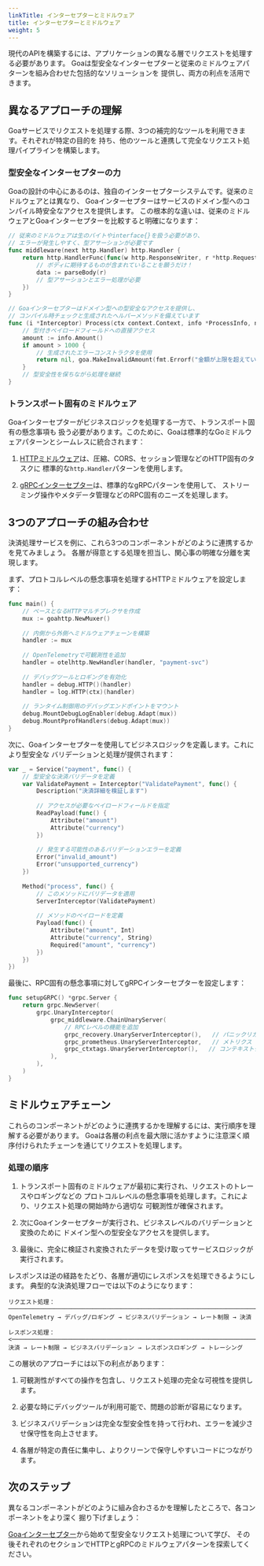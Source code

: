 ```yaml
---
linkTitle: インターセプターとミドルウェア
title: インターセプターとミドルウェア
weight: 5
---
```


現代のAPIを構築するには、アプリケーションの異なる層でリクエストを処理する必要があります。
Goaは型安全なインターセプターと従来のミドルウェアパターンを組み合わせた包括的なソリューションを
提供し、両方の利点を活用できます。

## 異なるアプローチの理解

Goaサービスでリクエストを処理する際、3つの補完的なツールを利用できます。それぞれが特定の目的を
持ち、他のツールと連携して完全なリクエスト処理パイプラインを構築します。

### 型安全なインターセプターの力

Goaの設計の中心にあるのは、独自のインターセプターシステムです。従来のミドルウェアとは異なり、
Goaインターセプターはサービスのドメイン型へのコンパイル時安全なアクセスを提供します。
この根本的な違いは、従来のミドルウェアとGoaインターセプターを比較すると明確になります：

```go
// 従来のミドルウェアは生のバイトやinterface{}を扱う必要があり、
// エラーが発生しやすく、型アサーションが必要です
func middleware(next http.Handler) http.Handler {
    return http.HandlerFunc(func(w http.ResponseWriter, r *http.Request) {
        // ボディに期待するものが含まれていることを願うだけ！
        data := parseBody(r)
        // 型アサーションとエラー処理が必要
    })
}

// Goaインターセプターはドメイン型への型安全なアクセスを提供し、
// コンパイル時チェックと生成されたヘルパーメソッドを備えています
func (i *Interceptor) Process(ctx context.Context, info *ProcessInfo, next goa.Endpoint) (any, error) {
    // 型付きペイロードフィールドへの直接アクセス
    amount := info.Amount()
    if amount > 1000 {
        // 生成されたエラーコンストラクタを使用
        return nil, goa.MakeInvalidAmount(fmt.Errorf("金額が上限を超えています"))
    }
    // 型安全性を保ちながら処理を継続
}
```

### トランスポート固有のミドルウェア

Goaインターセプターがビジネスロジックを処理する一方で、トランスポート固有の懸念事項も
扱う必要があります。このために、Goaは標準的なGoミドルウェアパターンとシームレスに統合されます：

1. [HTTPミドルウェア](./2-http-middleware)は、圧縮、CORS、セッション管理などのHTTP固有のタスクに
   標準的な`http.Handler`パターンを使用します。

2. [gRPCインターセプター](./3-grpc-interceptors)は、標準的なgRPCパターンを使用して、
   ストリーミング操作やメタデータ管理などのRPC固有のニーズを処理します。

## 3つのアプローチの組み合わせ

決済処理サービスを例に、これら3つのコンポーネントがどのように連携するかを見てみましょう。
各層が得意とする処理を担当し、関心事の明確な分離を実現します。

まず、プロトコルレベルの懸念事項を処理するHTTPミドルウェアを設定します：

```go
func main() {
    // ベースとなるHTTPマルチプレクサを作成
    mux := goahttp.NewMuxer()
    
    // 内側から外側へミドルウェアチェーンを構築
    handler := mux
    
    // OpenTelemetryで可観測性を追加
    handler = otelhttp.NewHandler(handler, "payment-svc")
    
    // デバッグツールとロギングを有効化
    handler = debug.HTTP()(handler)
    handler = log.HTTP(ctx)(handler)
    
    // ランタイム制御用のデバッグエンドポイントをマウント
    debug.MountDebugLogEnabler(debug.Adapt(mux))
    debug.MountPprofHandlers(debug.Adapt(mux))
}
```

次に、Goaインターセプターを使用してビジネスロジックを定義します。これにより型安全な
バリデーションと処理が提供されます：

```go
var _ = Service("payment", func() {
    // 型安全な決済バリデータを定義
    var ValidatePayment = Interceptor("ValidatePayment", func() {
        Description("決済詳細を検証します")
        
        // アクセスが必要なペイロードフィールドを指定
        ReadPayload(func() {
            Attribute("amount")
            Attribute("currency")
        })
        
        // 発生する可能性のあるバリデーションエラーを定義
        Error("invalid_amount")
        Error("unsupported_currency")
    })
    
    Method("process", func() {
        // このメソッドにバリデータを適用
        ServerInterceptor(ValidatePayment)
        
        // メソッドのペイロードを定義
        Payload(func() {
            Attribute("amount", Int)
            Attribute("currency", String)
            Required("amount", "currency")
        })
    })
})
```

最後に、RPC固有の懸念事項に対してgRPCインターセプターを設定します：

```go
func setupGRPC() *grpc.Server {
    return grpc.NewServer(
        grpc.UnaryInterceptor(
            grpc_middleware.ChainUnaryServer(
                // RPCレベルの機能を追加
                grpc_recovery.UnaryServerInterceptor(),   // パニックリカバリー
                grpc_prometheus.UnaryServerInterceptor,   // メトリクス
                grpc_ctxtags.UnaryServerInterceptor(),   // コンテキストタグ付け
            ),
        ),
    )
}
```

## ミドルウェアチェーン

これらのコンポーネントがどのように連携するかを理解するには、実行順序を理解する必要があります。
Goaは各層の利点を最大限に活かすように注意深く順序付けられたチェーンを通じてリクエストを処理します。

### 処理の順序

1. トランスポート固有のミドルウェアが最初に実行され、リクエストのトレースやロギングなどの
   プロトコルレベルの懸念事項を処理します。これにより、リクエスト処理の開始時から適切な
   可観測性が確保されます。

2. 次にGoaインターセプターが実行され、ビジネスレベルのバリデーションと変換のために
   ドメイン型への型安全なアクセスを提供します。

3. 最後に、完全に検証され変換されたデータを受け取ってサービスロジックが実行されます。

レスポンスは逆の経路をたどり、各層が適切にレスポンスを処理できるようにします。
典型的な決済処理フローでは以下のようになります：

```
リクエスト処理：
─────────────────────────────────────────────────────────────────────────────>
OpenTelemetry → デバッグ/ロギング → ビジネスバリデーション → レート制限 → 決済

レスポンス処理：
<─────────────────────────────────────────────────────────────────────────────
決済 → レート制限 → ビジネスバリデーション → レスポンスロギング → トレーシング
```

この層状のアプローチには以下の利点があります：

1. 可観測性がすべての操作を包含し、リクエスト処理の完全な可視性を提供します。

2. 必要な時にデバッグツールが利用可能で、問題の診断が容易になります。

3. ビジネスバリデーションは完全な型安全性を持って行われ、エラーを減少させ保守性を向上させます。

4. 各層が特定の責任に集中し、よりクリーンで保守しやすいコードにつながります。

## 次のステップ

異なるコンポーネントがどのように組み合わさるかを理解したところで、各コンポーネントをより深く
掘り下げましょう：

[Goaインターセプター](./1-goa-interceptors)から始めて型安全なリクエスト処理について学び、
その後それぞれのセクションでHTTPとgRPCのミドルウェアパターンを探索してください。 